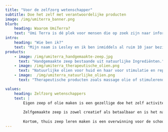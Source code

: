 ```yaml
---
title: "Voor de zelfzorg wetenschapper"
subtitle: Doe het zelf met verantwoordelijke producten
image: /img/umiterra_banner.png
blurb:
    heading: Waarom UmiTerra?
    text: "Umi Terra is dé plek voor mensen die op zoek zijn naar informatie over het zelf maken van natuurlijke producten."
intro:
    heading: "Wie ben ik?"
    text: "Mijn naam is Lesley en ik ben inmiddels al ruim 10 jaar bezig met het maken van kruidenmengsels en het drogen van kruiden. Ik deel op deze website mijn kennis en ervaring op het gebied van natuurlijke producten, en geef je tips en tricks over hoe je zelf de mooiste en meest effectieve producten kunt maken. Of je nu geïnteresseerd bent in het kweken van kruiden, of in het maken van verzorgingsproducten voor je huid en haar, op Umi Terra vind je alles wat je nodig hebt om zelf aan de slag te gaan. Dus, laat je inspireren door de vele mogelijkheden die de natuur ons biedt, en begin vandaag nog met het maken van je eigen, unieke en natuurlijke producten!"
products:
    - image: /img/umiterra_handgemaakte-zeep.jpg
      text: "Handgemaakte zeep bestaande uit natuurlijke Ingrediënten."
    - image: /img/umiterra_therapeutische_olien.png
      text: "Natuurlijke olien voor huid en haar voor stimulatie en reparatie."
    - image:  /img/umiterra_natuurlijke_olien.png
      text: "Therapeutische producten zoals massage olie of stimulerende zalfjes."

values:
    heading: Zelfzorg wetenschappers
    text: |
        Eigen zeep of olie maken is een gezellige doe het zelf activiteit voor de doe-het-zelver.
        
        Zelfgemaakte zeep is zowel creatief als betaalbaar en is het natuurlijke, milieuvriendelijke alternatief voor dure zeep uit de winkel. Als je biologische ingrediënten gebruikt is zelf zeep maken niet alleen leuk maar ook milieuvriendelijk.
        
        Kortom, thuis zeep leren maken is een overwinning voor de schoonheidsroutine en voor het milieu.
---
```





